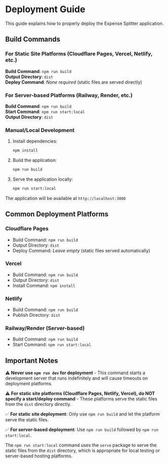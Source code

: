 # Deployment Guide

This guide explains how to properly deploy the Expense Splitter application.

## Build Commands

### For Static Site Platforms (Cloudflare Pages, Vercel, Netlify, etc.)

**Build Command**: `npm run build`  
**Output Directory**: `dist`  
**Deploy Command**: *None required* (static files are served directly)

### For Server-based Platforms (Railway, Render, etc.)

**Build Command**: `npm run build`  
**Start Command**: `npm run start:local`  
**Output Directory**: `dist`

### Manual/Local Development

1. Install dependencies:
   ```bash
   npm install
   ```

2. Build the application:
   ```bash
   npm run build
   ```

3. Serve the application locally:
   ```bash
   npm run start:local
   ```

The application will be available at `http://localhost:3000`

## Common Deployment Platforms

### Cloudflare Pages
- Build Command: `npm run build`
- Output Directory: `dist`
- Deploy Command: *Leave empty* (static files served automatically)

### Vercel
- Build Command: `npm run build`
- Output Directory: `dist`
- Install Command: `npm install`

### Netlify
- Build Command: `npm run build`
- Publish Directory: `dist`

### Railway/Render (Server-based)
- Build Command: `npm run build`
- Start Command: `npm run start:local`

## Important Notes

⚠️ **Never use `npm run dev` for deployment** - This command starts a development server that runs indefinitely and will cause timeouts on deployment platforms.

⚠️ **For static site platforms (Cloudflare Pages, Netlify, Vercel), do NOT specify a start/deploy command** - These platforms serve the static files from the `dist` directory directly.

✅ **For static site deployment**: Only use `npm run build` and let the platform serve the static files.

✅ **For server-based deployment**: Use `npm run build` followed by `npm run start:local`.

The `npm run start:local` command uses the `serve` package to serve the static files from the `dist` directory, which is appropriate for local testing or server-based hosting platforms.